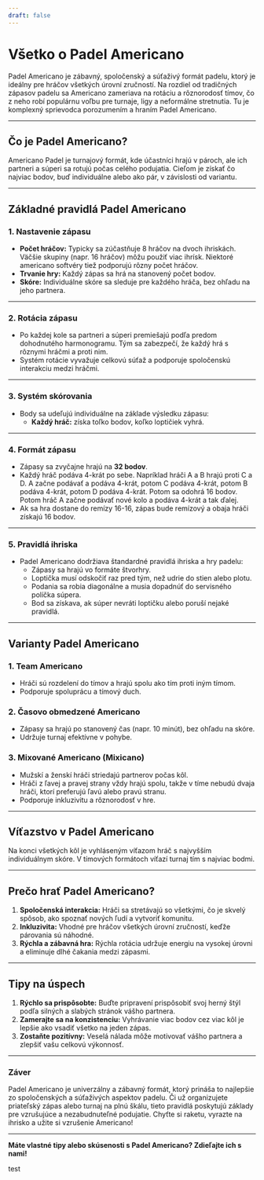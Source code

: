 ```yaml
---
draft: false
---
```

# Všetko o Padel Americano

Padel Americano je zábavný, spoločenský a súťaživý formát padelu, ktorý je ideálny pre hráčov všetkých úrovní zručností. Na rozdiel od tradičných zápasov padelu sa Americano zameriava na rotáciu a rôznorodosť tímov, čo z neho robí populárnu voľbu pre turnaje, ligy a neformálne stretnutia. Tu je komplexný sprievodca porozumením a hraním Padel Americano.

---

## **Čo je Padel Americano?**

Americano Padel je turnajový formát, kde účastníci hrajú v pároch, ale ich partneri a súperi sa rotujú počas celého podujatia. Cieľom je získať čo najviac bodov, buď individuálne alebo ako pár, v závislosti od variantu.

---

## **Základné pravidlá Padel Americano**

### **1. Nastavenie zápasu**
- **Počet hráčov:** Typicky sa zúčastňuje 8 hráčov na dvoch ihriskách. Väčšie skupiny (napr. 16 hráčov) môžu použiť viac ihrísk. Niektoré americano softvéry tiež podporujú rôzny počet hráčov.
- **Trvanie hry:** Každý zápas sa hrá na stanovený počet bodov.
- **Skóre:** Individuálne skóre sa sleduje pre každého hráča, bez ohľadu na jeho partnera.

---

### **2. Rotácia zápasu**
- Po každej kole sa partneri a súperi premiešajú podľa predom dohodnutého harmonogramu. Tým sa zabezpečí, že každý hrá s rôznymi hráčmi a proti nim.
- Systém rotácie vyvažuje celkovú súťaž a podporuje spoločenskú interakciu medzi hráčmi.

---

### **3. Systém skórovania**
- Body sa udeľujú individuálne na základe výsledku zápasu:
  - **Každý hráč:** získa toľko bodov, koľko loptičiek vyhrá.

---

### **4. Formát zápasu**
- Zápasy sa zvyčajne hrajú na **32 bodov**.
- Každý hráč podáva 4-krát po sebe. Napríklad hráči A a B hrajú proti C a D. A začne podávať a podáva 4-krát, potom C podáva 4-krát, potom B podáva 4-krát, potom D podáva 4-krát. Potom sa odohrá 16 bodov. Potom hráč A začne podávať nové kolo a podáva 4-krát a tak ďalej.
- Ak sa hra dostane do remízy 16-16, zápas bude remízový a obaja hráči získajú 16 bodov.

---

### **5. Pravidlá ihriska**
- Padel Americano dodržiava štandardné pravidlá ihriska a hry padelu:
  - Zápasy sa hrajú vo formáte štvorhry.
  - Loptička musí odskočiť raz pred tým, než udrie do stien alebo plotu.
  - Podania sa robia diagonálne a musia dopadnúť do servisného políčka súpera.
  - Bod sa získava, ak súper nevráti loptičku alebo poruší nejaké pravidlá.

---

## **Varianty Padel Americano**

### **1. Team Americano**
- Hráči sú rozdelení do tímov a hrajú spolu ako tím proti iným tímom.
- Podporuje spoluprácu a tímový duch.

### **2. Časovo obmedzené Americano**
- Zápasy sa hrajú po stanovený čas (napr. 10 minút), bez ohľadu na skóre.
- Udržuje turnaj efektívne v pohybe.

### **3. Mixované Americano (Mixicano)**
- Mužskí a ženskí hráči striedajú partnerov počas kôl.
- Hráči z ľavej a pravej strany vždy hrajú spolu, takže v tíme nebudú dvaja hráči, ktorí preferujú ľavú alebo pravú stranu.
- Podporuje inkluzivitu a rôznorodosť v hre.

---

## **Víťazstvo v Padel Americano**

Na konci všetkých kôl je vyhláseným víťazom hráč s najvyšším individuálnym skóre. V tímových formátoch víťazí turnaj tím s najviac bodmi.

---

## **Prečo hrať Padel Americano?**

1. **Spoločenská interakcia:** Hráči sa stretávajú so všetkými, čo je skvelý spôsob, ako spoznať nových ľudí a vytvoriť komunitu.
2. **Inkluzivita:** Vhodné pre hráčov všetkých úrovní zručností, keďže párovania sú náhodné.
3. **Rýchla a zábavná hra:** Rýchla rotácia udržuje energiu na vysokej úrovni a eliminuje dlhé čakania medzi zápasmi.

---

## **Tipy na úspech**

1. **Rýchlo sa prispôsobte:** Buďte pripravení prispôsobiť svoj herný štýl podľa silných a slabých stránok vášho partnera.
2. **Zamerajte sa na konzistenciu:** Vyhrávanie viac bodov cez viac kôl je lepšie ako vsadiť všetko na jeden zápas.
3. **Zostaňte pozitívny:** Veselá nálada môže motivovať vášho partnera a zlepšiť vašu celkovú výkonnosť.

---

### **Záver**

Padel Americano je univerzálny a zábavný formát, ktorý prináša to najlepšie zo spoločenských a súťaživých aspektov padelu. Či už organizujete priateľský zápas alebo turnaj na plnú škálu, tieto pravidlá poskytujú základy pre vzrušujúce a nezabudnuteľné podujatie. Chyťte si raketu, vyrazte na ihrisko a užite si vzrušenie Americano!

---

**Máte vlastné tipy alebo skúsenosti s Padel Americano? Zdieľajte ich s nami!**

test